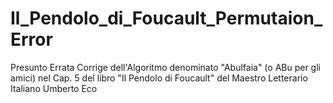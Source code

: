 # Il_Pendolo_di_Foucault_Permutaion_Error
Presunto Errata Corrige dell'Algoritmo denominato "Abulfaia" (o ABu per gli amici) nel Cap. 5 del libro "Il Pendolo di Foucault" del Maestro Letterario Italiano Umberto Eco
